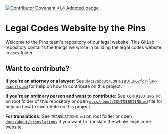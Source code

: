 [![Contributor Covenant v1.4 Adopted badge](https://img.shields.io/badge/Contributor%20Covenant-v1.4%20adopted-ff69b4.svg)](CONTRIBUTING.md)

# Legal Codes Website by the Pins

Welcome to the Pins team's repository of our legal website. This GitLab repository contains the things we wrote in building the legal codes website in `docs` folder

## Want to contribute?

**If you're an attorney or a lawyer**: See [`docs/about/CONTRIBUTING/for-law-experts.md`](https://legal.madebythepins.tk/about/CONTRIBUTING/for-law-experts) for help on how to contribute on this project.

**If you're an ordinary person and want to contribute**: See `CONTRIBUTING.md` on root folder of this repository or open [`docs/about/CONTRIBUTING.md`](https://legal.madebythepins.tk/about/CONTRIBUTING) file for help on how to contribute on this project.

**For translations**: See `TRANSLATIONS.md` on root folder or open [`docs/about/translations`](https://legal.madebythepins.tk/about/translations) if you want to translate the whole legal code website.
